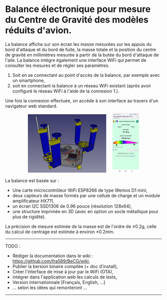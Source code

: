 # Balance électronique pour mesure<br />du Centre de Gravité des modèles réduits d'avion.

La balance affiche sur son écran les masse mesurées sur les appuis du bord d'attaque et du bord de fuite, la masse totale et la position du centre de gravité en millimètres mesurée à partir de la butée du bord d'attaque de l'aile.
La balance intégre également une interface WiFi qui permet de consulter les mesures et de régler ses paramètres.
1) Soit en se connectant au point d'accès de la balance, par exemple avec un smartphone,
2) soit en connectant la balance à un réseau WiFi existant (après avoir configuré le réseau WiFi à l'aide de la connexion 1.).

Une fois la connexion effectuée, on accède à son interface au travers d'un navigateur web standard.
<p align='center'>
<img src='https://github.com/fra589/BeCG/blob/master/images/perspectiveFreeCAD.png' width='50%' />&nbsp;&nbsp;&nbsp;&nbsp;&nbsp;<img src='https://github.com/fra589/BeCG/blob/master/images/Screenshot_captiveportal.jpg' width='17%' />
</p>

La balance est basée sur :
- Une carte microcontrôleur WiFi ESP8266 de type Wemos D1 mini, 
- deux capteurs de masse formés par une cellule de charge et un module amplificateur HX711,
- un écran I2C SSD1306 de 0.96 pouce (résolution 128x64),
- une structure imprimée en 3D (avec en option un socle métallique pour plus de rigidité).

La précision de mesure estimée de la masse est de l'ordre de ±0.2g, celle du calcul de centrage est estimée à environ ±0.2mm.

---
TODO : 
- Rédiger la documentation dans le wiki : https://github.com/fra589/BeCG/wiki,
- Publier la bersion binaire compilée (+ doc d'install),
- Créer l'interface de mise à jour par le WiFi (OTA),
- intégrer dans l'application web les calculs de lests,
- Version internationnale [Français, English, ...]
- ... selon les idées qui remonteront ...
---
